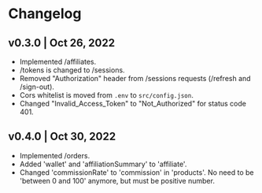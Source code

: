 # Changelog
## v0.3.0 | Oct 26, 2022
- Implemented /affiliates.
- /tokens is changed to /sessions.
- Removed "Authorization" header from /sessions requests (/refresh and /sign-out).
- Cors whitelist is moved from `.env` to `src/config.json`.
- Changed "Invalid_Access_Token" to "Not_Authorized" for status code 401.

## v0.4.0 | Oct 30, 2022
- Implemented /orders.
- Added 'wallet' and 'affiliationSummary' to 'affiliate'.
- Changed 'commissionRate' to 'commission' in 'products'. No need to be 'between 0 and 100' anymore, but must be positive number.
